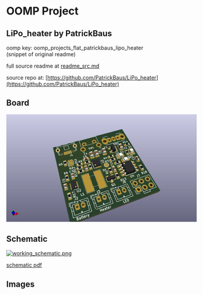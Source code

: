 # OOMP Project  
## LiPo_heater  by PatrickBaus  
  
oomp key: oomp_projects_flat_patrickbaus_lipo_heater  
(snippet of original readme)  
  
  
  full source readme at [readme_src.md](readme_src.md)  
  
source repo at: [https://github.com/PatrickBaus/LiPo_heater](https://github.com/PatrickBaus/LiPo_heater)  
## Board  
  
[![working_3d.png](working_3d_600.png)](working_3d.png)  
## Schematic  
  
[![working_schematic.png](working_schematic_600.png)](working_schematic.png)  
  
[schematic pdf](working_schematic.pdf)  
## Images  
